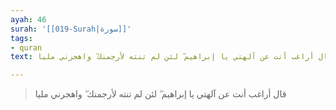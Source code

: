```yaml
---
ayah: 46
surah: '[[019-Surah|سورة]]'
tags:
- quran
text: قال أراغب أنت عن آلهتي يا إبراهيم ۖ لئن لم تنته لأرجمنك ۖ واهجرني مليا

---
```

> قال أراغب أنت عن آلهتي يا إبراهيم ۖ لئن لم تنته لأرجمنك ۖ واهجرني مليا

